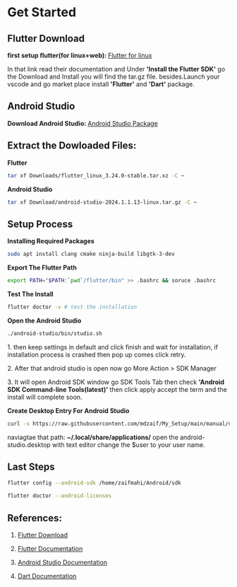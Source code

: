 # Get Started
## Flutter Download
<b>first setup flutter(for linux+web): </b><a href='https://docs.flutter.dev/get-started/install/linux/web'>Flutter for linux</a>
<p>In that link read their documentation and Under <b>'Install the Flutter SDK'</b> go the Download and Install you will find the tar.gz file. besides.Launch your vscode and go market place install <b>'Flutter'</b> and <b>'Dart'</b> package.
</p>

## Android Studio
<b>Download Android Studio: </b><a href='https://developer.android.com/studio/index.html
'>Android Studio Package</a>

## Extract the Dowloaded Files:

<b>Flutter</b>
```bash
tar xf Downloads/flutter_linux_3.24.0-stable.tar.xz -C ~
```
<b>Android Studio</b>
```bash
tar xf Download/android-studio-2024.1.1.13-linux.tar.gz -C ~
```

## Setup Process

<b>Installing Required Packages</b>
```bash
sudo apt install clang cmake ninja-build libgtk-3-dev
```
<b>Export The Flutter Path</b>

```bash
export PATH="$PATH:`pwd`/flutter/bin" >> .bashrc && soruce .bashrc
```

<b>Test The Install</b>

```bash
flutter doctor -v # test the installation
```

<b>Open the Android Studio</b>

```bash
./android-studio/bin/studio.sh
```
<p>1. then keep settings in default and click finish and wait for installation, if installation process is crashed then pop up comes click retry.</p>
<p>2. After that android studio is open now go More Action > SDK Manager</p>
<p>3. It will open Android SDK window go SDK Tools Tab then check <b>'Android SDK Command-line Tools(latest)'</b> then click apply accept the term and the install will complete soon.</p>

<b>Create Desktop Entry For Android Studio</b>

```bash
curl -s https://raw.githubusercontent.com/mdzaif/My_Setup/main/manual/dart_flutter/android-studio.desktop.entry >> ~/.local/share/applications/android-studio.desktop
```

 <p>naviagtae that path:
 <b>~/.local/share/applications/</b> open the android-studio.desktop with text editor change the $user to your user name. </p>

## Last Steps

```bash
flutter config --android-sdk /home/zaifmahi/Android/sdk
```
```bash
flutter doctor --android-licenses
```

## References:

1. <a href='https://docs.flutter.dev/get-started/install'> Flutter Download </a><br>

2. <a href='https://docs.flutter.dev/'> Flutter Documentation </a><br>

3. <a href='https://developer.android.com/studio/index.html'> Android Studio Documentation</a><br>

4. <a href='https://dart.dev/language'> Dart Documentation </a>